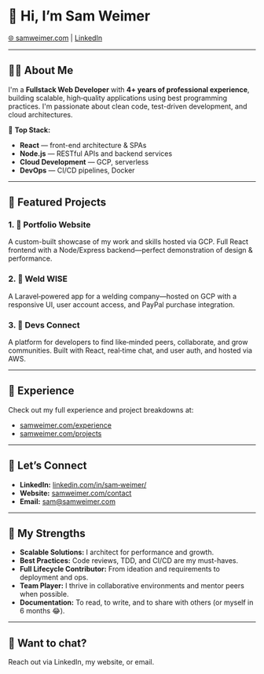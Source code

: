 # 👋 Hi, I’m Sam Weimer

[🌐 samweimer.com](https://samweimer.com) | [LinkedIn](https://linkedin.com/in/sam-weimer/)  

---

## 🧑‍💻 About Me

I'm a **Fullstack Web Developer** with **4+ years of professional experience**, building scalable, high‑quality applications using best programming practices. I'm passionate about clean code, test-driven development, and cloud architectures.

🔭 **Top Stack:**  
- **React** — front-end architecture & SPAs  
- **Node.js** — RESTful APIs and backend services  
- **Cloud Development** — GCP, serverless  
- **DevOps** — CI/CD pipelines, Docker  

---

## 🌟 Featured Projects

### 1. 🧩 Portfolio Website  
A custom-built showcase of my work and skills hosted via GCP. Full React frontend with a Node/Express backend—perfect demonstration of design & performance.

### 2. 🔧 Weld WISE  
A Laravel‑powered app for a welding company—hosted on GCP with a responsive UI, user account access, and PayPal purchase integration.

### 3. 🤝 Devs Connect  
A platform for developers to find like‑minded peers, collaborate, and grow communities. Built with React, real‑time chat, and user auth, and hosted via AWS.

---

## 💼 Experience

Check out my full experience and project breakdowns at:  
- [samweimer.com/experience](https://samweimer.com/experience)  
- [samweimer.com/projects](https://samweimer.com/projects)

---

## 📩 Let’s Connect

- **LinkedIn:** [linkedin.com/in/sam‑weimer/](https://linkedin.com/in/sam-weimer/)  
- **Website:** [samweimer.com/contact](https://samweimer.com/contact)  
- **Email:** [sam@samweimer.com](mailto:sam@samweimer.com)  

---

## 💪 My Strengths

- **Scalable Solutions:** I architect for performance and growth.  
- **Best Practices:** Code reviews, TDD, and CI/CD are my must-haves.  
- **Full Lifecycle Contributor:** From ideation and requirements to deployment and ops.  
- **Team Player:** I thrive in collaborative environments and mentor peers when possible.
- **Documentation:** To read, to write, and to share with others (or myself in 6 months 😂).

---

## 📣 Want to chat?

Reach out via LinkedIn, my website, or email.
